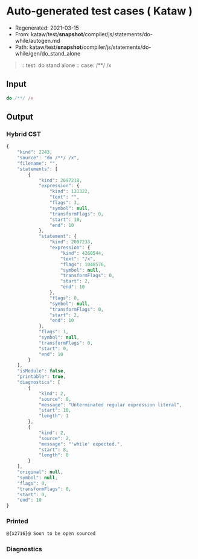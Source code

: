 # Auto-generated test cases ( Kataw )
- Regenerated: 2021-03-15
- From: kataw/test/__snapshot__/compiler/js/statements/do-while/autogen.md
- Path: kataw/test/__snapshot__/compiler/js/statements/do-while/gen/do_stand_alone
> :: test: do stand alone
> :: case: /**/ /x
## Input

`````js
do /**/ /x
`````

## Output

### Hybrid CST

```javascript
{
    "kind": 2243,
    "source": "do /**/ /x",
    "filename": "",
    "statements": [
        {
            "kind": 2097218,
            "expression": {
                "kind": 131322,
                "text": "",
                "flags": 3,
                "symbol": null,
                "transformFlags": 0,
                "start": 10,
                "end": 10
            },
            "statement": {
                "kind": 2097233,
                "expression": {
                    "kind": 4260544,
                    "text": "/x",
                    "flags": 1048576,
                    "symbol": null,
                    "transformFlags": 0,
                    "start": 2,
                    "end": 10
                },
                "flags": 0,
                "symbol": null,
                "transformFlags": 0,
                "start": 2,
                "end": 10
            },
            "flags": 1,
            "symbol": null,
            "transformFlags": 0,
            "start": 0,
            "end": 10
        }
    ],
    "isModule": false,
    "printable": true,
    "diagnostics": [
        {
            "kind": 2,
            "source": 0,
            "message": "Unterminated regular expression literal",
            "start": 10,
            "length": 1
        },
        {
            "kind": 2,
            "source": 2,
            "message": "'while' expected.",
            "start": 8,
            "length": 0
        }
    ],
    "original": null,
    "symbol": null,
    "flags": 0,
    "transformFlags": 0,
    "start": 0,
    "end": 10
}
```

### Printed

```javascript
@{x2716}@ Soon to be open sourced
```

### Diagnostics

```javascript

```

